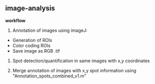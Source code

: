## image-analysis
**workflow** 
1. Annotation of images using imageJ: 
* Generation of ROIs
* Color coding ROIs 
* Save image as RGB .tif

1. Spot detection/quantification in same images with x,y coordinates 

1. Merge annotation of images with x,y spot information using "Annotation_spots_combined_v1.m"
